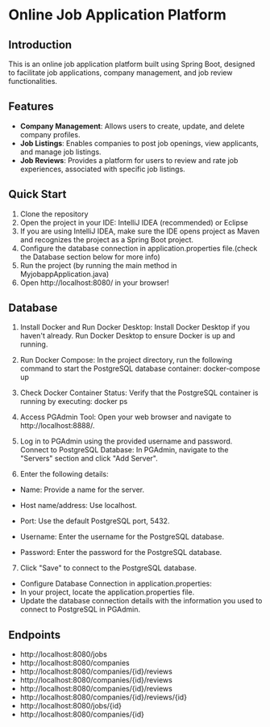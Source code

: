 # Online Job Application Platform

## Introduction

This is an online job application platform built using Spring Boot, designed to facilitate job applications, company management, and job review functionalities.

## Features

- **Company Management**: Allows users to create, update, and delete company profiles.
- **Job Listings**: Enables companies to post job openings, view applicants, and manage job listings.
- **Job Reviews**: Provides a platform for users to review and rate job experiences, associated with specific job listings.

## Quick Start

1. Clone the repository
2. Open the project in your IDE: IntelliJ IDEA (recommended) or Eclipse
3. If you are using IntelliJ IDEA, make sure the IDE opens project as Maven and recognizes the project as a Spring Boot project.
4. Configure the database connection in application.properties file.(check the Database section below for more info)
5. Run the project (by running the main method in MyjobappApplication.java)
6. Open http://localhost:8080/ in your browser!

## Database

1. Install Docker and Run Docker Desktop:
Install Docker Desktop if you haven't already.
Run Docker Desktop to ensure Docker is up and running.

2. Run Docker Compose:
In the project directory, run the following command to start the PostgreSQL database container:
docker-compose up

3. Check Docker Container Status:
Verify that the PostgreSQL container is running by executing:
docker ps

4. Access PGAdmin Tool:
Open your web browser and navigate to http://localhost:8888/.

5. Log in to PGAdmin using the provided username and password.
Connect to PostgreSQL Database:
In PGAdmin, navigate to the "Servers" section and click "Add Server".

6. Enter the following details:

  * Name: Provide a name for the server.
  * Host name/address: Use localhost.
  * Port: Use the default PostgreSQL port, 5432.

  * Username: Enter the username for the PostgreSQL database.
  * Password: Enter the password for the PostgreSQL database.

7. Click "Save" to connect to the PostgreSQL database.

  * Configure Database Connection in application.properties:
  * In your project, locate the application.properties file.
  * Update the database connection details with the information you used to connect to PostgreSQL in PGAdmin.


## Endpoints

* http://localhost:8080/jobs
* http://localhost:8080/companies
* http://localhost:8080/companies/{id}/reviews
* http://localhost:8080/companies/{id}/reviews
* http://localhost:8080/companies/{id}/reviews
* http://localhost:8080/companies/{id}/reviews/{id}
* http://localhost:8080/jobs/{id}
* http://localhost:8080/companies/{id}

